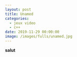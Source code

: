 ```yaml
---
layout: post
title: Unamed
categories:
  - jeux video
  - c++
date: 2019-11-29 00:00:00
image: /images/fulls/unamed.jpg
---
```


**salut**
